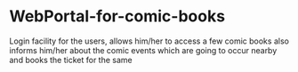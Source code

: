 # WebPortal-for-comic-books
Login facility for the users, allows him/her to access a few comic books also informs him/her about the comic events which are 
going to occur nearby and books the ticket for the same
